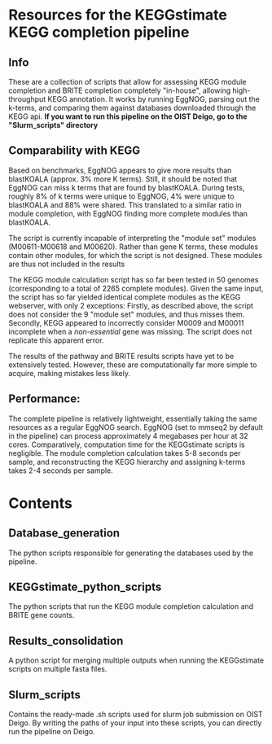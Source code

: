# Resources for the KEGGstimate KEGG completion pipeline
## Info
These are a collection of scripts that allow for assessing KEGG module completion and BRITE completion completely "in-house", allowing high-throughput KEGG annotation. It works by running EggNOG, parsing out the k-terms, and comparing them against databases downloaded through the KEGG api. 
**If you want to run this pipeline on the OIST Deigo, go to the "Slurm_scripts" directory**


## Comparability with KEGG
Based on benchmarks, EggNOG appears to give more results than blastKOALA (approx. 3% more K terms). Still, it should be noted that EggNOG can miss k terms that are found by blastKOALA. During tests, 
roughly 8% of k terms were unique to EggNOG, 4% were unique to blastKOALA and 88% were shared. This translated to a similar ratio in module completion, with EggNOG finding more complete modules than blastKOALA. 

The script is currently incapable of interpreting the "module set" modules (M00611-M00618 and M00620). Rather than gene K terms, these modules contain other modules, for which the script is not designed. These modules are thus not included in the results  

The KEGG module calculation script has so far been tested in 50 genomes (corresponding to a total of 2265 complete modules). Given the same input, the script has so far yielded identical complete modules as the KEGG webserver, with only 2 exceptions: Firstly, as described above, the script does not consider the 9 "module set" modules, 
and thus misses them. Secondly, KEGG appeared to incorrectly consider M0009 and M00011 incomplete when a *non-essential* gene was missing. The script does not replicate this apparent error. 

The results of the pathway and BRITE results scripts have yet to be extensively tested. However, these are computationally far more simple to acquire, making mistakes less likely. 

## Performance: 
The complete pipeline is relatively lightweight, essentially taking the same resources as a regular EggNOG search. EggNOG (set to mmseq2 by default in the pipeline) can process approximately 4 megabases per hour at 32 cores. 
Comparatively, computation time for the KEGGstimate scripts is negligible. The module completion calculation takes 5-8 seconds per sample, and reconstructing the KEGG hierarchy and assigning k-terms takes 2-4 seconds per sample. 

# Contents
## Database_generation
The python scripts responsible for generating the databases used by the pipeline.

## KEGGstimate_python_scripts
The python scripts that run the KEGG module completion calculation and BRITE gene counts. 

## Results_consolidation
A python script for merging multiple outputs when running the KEGGstimate scripts on multiple fasta files.

## Slurm_scripts
Contains the ready-made .sh scripts used for slurm job submission on OIST Deigo. By writing the paths of your input into these scripts, you can directly run the pipeline on Deigo.
